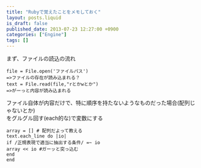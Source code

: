```yaml
---
title: "Rubyで覚えたことをメモしておく"
layout: posts.liquid
is_draft: false
published_date: 2013-07-23 12:27:00 +0900
categories: ["Engine"]
tags: []
---
```


まず、ファイルの読込の流れ

    file = File.open('ファイルパス')
    =>ファイルの存在が読み込まれる？
    text = File.read(file,"rとかwとか")
    =>がーっと内容が読み込まれる

ファイル自体が内容だけで、特に順序を持たないようなものだった場合(配列じゃないとか)  
をグルグル回す(each的な)で変数にする

    array = [] # 配列だよって教える
    text.each_line do |io|
    if /正規表現で適当に抽出する条件/ =~ io
    array << io #ガーッと突っ込む
    end
    end


